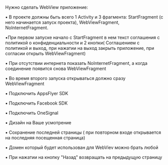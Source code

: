 Нужно сделать WebView приложение:

▪️ В проекте должны быть всего 1 Activity и 3 фрагмента: StartFragment (с него начинается запуск проекта), WebViewFragment, NoInternetFragment.

▪️При первом запуске начало с StartFragment в нем текст соглашения с политикой о конфиденциальности и 2 кнопки( Соглашением с политикой и выход, при нажатии на выход закрыть приложение, при согласии открыть WebViewFragment)

▪️ При отсутствии интернета показать NoInternetFragment, а когда соединение появится снова  WebViewFragment

▪️ Во время второго запуска открываться должно сразу WebViewFragment

▪️ Подключить AppsFlyer SDK 

▪️ Подключить Facebook SDK 

▪️ Подключить OneSignal 

▪️ Дизайн на Ваше усмотрение

▪️ Сохранение последней страницы ( при повторном входе открывается на последняя посещенная страница)

▪️ Домен который будет использован для WebViev можно брать любой

▪️ При нажатии на кнопку "Назад" возвращать на предыдущую страницу
